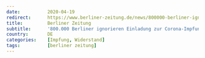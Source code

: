 ```yaml
---
date:          2020-04-19
redirect:      https://www.berliner-zeitung.de/news/800000-berliner-ignorieren-einladung-zur-corona-impfung-li.153666
title:         Berliner Zeitung
subtitle:      '800.000 Berliner ignorieren Einladung zur Corona-Impfung'
country:       DE
categories:    [Impfung, Widerstand]
tags:          [berliner zeitung]
---
```

